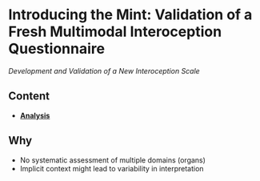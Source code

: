 # Introducing the Mint: Validation of a Fresh Multimodal Interoception Questionnaire

*Development and Validation of a New Interoception Scale*

## Content

- [**Analysis**](https://realitybending.github.io/InteroceptionScale/study1/analysis/2_analysis.html)

## Why

- No systematic assessment of multiple domains (organs)
- Implicit context might lead to variability in interpretation


